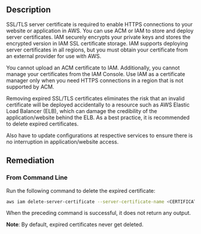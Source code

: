 ## Description

SSL/TLS server certificate is required to enable HTTPS connections to your website or application in AWS. You can use ACM or IAM to store and deploy server certificates. IAM securely encrypts your private keys and stores the encrypted version in IAM SSL certificate storage. IAM supports deploying server certificates in all regions, but you must obtain your certificate from an external provider for use with AWS.

You cannot upload an ACM certificate to IAM. Additionally, you cannot manage your certificates from the IAM Console. Use IAM as a certificate manager only when you need HTTPS connections in a region that is not supported by ACM.

Removing expired SSL/TLS certificates eliminates the risk that an invalid certificate will be deployed accidentally to a resource such as AWS Elastic Load Balancer (ELB), which can damage the credibility of the application/website behind the ELB. As a best practice, it is recommended to delete expired certificates.

Also have to update configurations at respective services to ensure there is no interruption in application/website access.

## Remediation

### From Command Line

Run the following command to delete the expired certificate:
```bash
aws iam delete-server-certificate --server-certificate-name <CERTIFICATE_NAME>
```
When the preceding command is successful, it does not return any output.

**Note**: By default, expired certificates never get deleted.